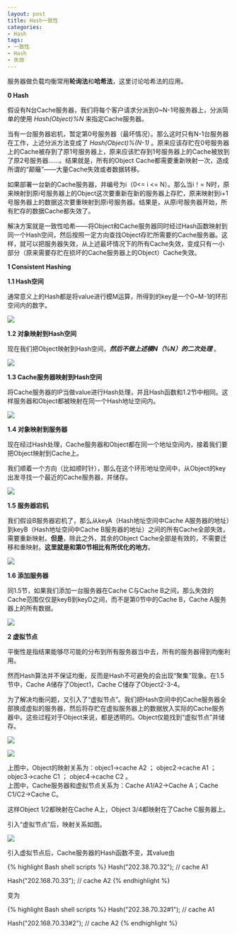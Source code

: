 ```yaml
---
layout: post
title: Hash一致性
categories:
- Hash
tags:
- 一致性
- Hash
- 失效
---
```


服务器做负载均衡常用**轮询法**和**哈希法**，这里讨论哈希法的应用。

**0 Hash**

假设有N台Cache服务器，我们将每个客户请求分派到0~N-1号服务器上，分派简单的使用 *Hash(Object)%N* 来指定Cache服务器。

当有一台服务器宕机，暂定第0号服务器（最坏情况）。那么这时只有N-1台服务器在工作，上述分派方法变成了 *Hash(Object)%(N-1)* 。原来应该存贮在0号服务器上的Cache被存到了原1号服务器上，原来应该贮存到1号服务器上的Cache被放到了原2号服务器……。结果就是，所有的Object Cache都需要重新映射一次，造成所谓的“颠簸”——大量Cache失效或者数据转移。

如果部署一台新的Cache服务器，并编号为i（0<= i <= N）。那么当i！= N时，原来映射到原i号服务器上的Object这次要重新在新的服务器上存贮，原来映射到i+1号服务器上的数据这次要重映射到原i号服务器。结果是，从原i号服务器开始，所有贮存的数据Cache都失效了。

解决方案就是一致性哈希——将Object和Cache服务器同时经过Hash函数映射到同一个Hash空间，然后按照一定方向查找Object存贮所需要的Cache服务器。这样，就可以把服务器失效，从上述最坏情况下的所有Cache失效，变成只有一小部分（原来需要存贮在损坏的Cache服务器上的Object）Cache失效。

**1 Consistent Hashing**

**1.1 Hash空间**

通常意义上的Hash都是将value进行模M运算，所得到的key是一个0~M-1的环形空间内的数字。

![](/images/2014-04-2-1_1-1.JPG)

**1.2 对象映射到Hash空间**

现在我们把Object映射到Hash空间，***然后不做上述模N（%N）的二次处理*** 。

![](/images/2014-04-2-1_2-1.JPG)

**1.3 Cache服务器映射到Hash空间**

将Cache服务器的IP当做value进行Hash处理，并且Hash函数和1.2节中相同。这样服务器和Object都被映射在同一个Hash地址空间内。

![](/images/2014-04-2-1_3-1.JPG)

**1.4 对象映射到服务器**

现在经过Hash处理，Cache服务器和Object都在同一个地址空间内，接着我们要把Object映射到Cache上。

我们顺着一个方向（比如顺时针），那么在这个环形地址空间中，从Object的key出发寻找一个最近的Cache服务器，并储存。

![](/images/2014-04-2-1_4-1.JPG)

**1.5 服务器宕机**

我们假设B服务器宕机了，那么从keyA（Hash地址空间中Cache A服务器的地址）到keyB（Hash地址空间中Cache B服务器的地址）之间的所有Cache全部失效，需要重新映射。**但是**，除此之外，其余的Object Cache全部是有效的，不需要迁移和重映射。**这里就是和第0节相比有所优化的地方**。

![](/images/2014-04-2-1_5-1.JPG)

**1.6 添加服务器**

同1.5节，如果我们添加一台服务器在Cache C与Cache B之间，那么失效的Cache范围仅仅是keyB到keyD之间，而不是第0节中的Cache B，Cache A服务器上的所有数据。

![](/images/2014-04-2-1_6-1.JPG)

**2 虚拟节点**

平衡性是指结果能够尽可能的分布到所有服务器当中去，所有的服务器得到均衡利用。

然而Hash算法并不保证均衡，反而是Hash不可避免的会出现“聚集”现象。在1.5节中，Cache A储存了Object1，Cache C储存了Object2-3-4。

为了解决均衡问题，又引入了“虚拟节点”。我们把Hash空间中的Cache服务器全部换成虚拟的服务器，然后将存贮在虚拟服务器上的数据放入实际的Cache服务器中。这些过程对于Object来说，都是透明的。Object仅能找到“虚拟节点”并储存。

![](/images/2014-04-2-2-1.JPG)

![](/images/2014-03-31-5_3-2.gif)

上图中，Object的映射关系为：objec1->cache A2 ； objec2->cache A1 ； objec3->cache C1 ； objec4->cache C2 。  
上图中，Cache服务器和虚拟节点关系为：Cache A1/A2->Cache A；Cache C1/C2->Cache C。

这样Object 1/2都映射在Cache A上，Object 3/4都映射在了Cache C服务器上。

引入“虚拟节点”后，映射关系如图。

![](/images/2014-04-2-2-2.JPG)

引入虚拟节点后，Cache服务器的Hash函数不变，其value由

{% highlight Bash shell scripts %}
Hash("202.38.70.32");  // cache A1

Hash("202.168.70.33");  // cache A2
{% endhighlight %}

变为

{% highlight Bash shell scripts %}
Hash("202.38.70.32#1");  // cache A1

Hash("202.168.70.33#2");  // cache A2
{% endhighlight %}